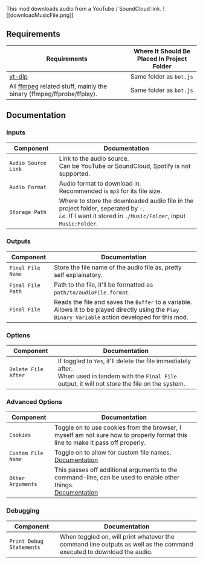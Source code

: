 This mod downloads audio from a YouTube / SoundCloud link.
![[downloadMusicFile.png]]

## Requirements
| Requirements                                                                                                 | Where It Should Be Placed In Project Folder |
| ------------------------------------------------------------------------------------------------------------ | ------------------------------------------- |
| [yt-dlp](https://github.com/yt-dlp/yt-dlp)                                                                   | Same folder as `bot.js`                     |
| All [ffmpeg](https://www.ffmpeg.org/download.html) related stuff, mainly the binary (ffmpeg/ffprobe/ffplay). | Same folder as `bot.js`                     |

## Documentation
### Inputs

| Component | Documentation |
| --- | --- |
| `Audio Source Link` | Link to the audio source.<br>Can be YouTube or SoundCloud, Spotify is not supported. |
| `Audio Format` | Audio format to download in.<br>Recommended is `mp3` for its file size. |
| `Storage Path` | Where to store the downloaded audio file in the project folder, seperated by `:`.<br>*i.e.* If I want it stored in `./Music/Folder`, input `Music:Folder`. |

### Outputs

| Component | Documentation |
| --- | --- |
| `Final File Name` | Store the file name of the audio file as, pretty self explainatory. |
| `Final File Path` | Path to the file, it'll be formatted as `path/to/audioFile.format`. |
| `Final File` | Reads the file and saves the `Buffer` to a variable.<br>Allows it to be played directly using the `Play Binary Variable` action developed for this mod. |

### Options

| Component | Documentation |
| --- | --- |
| `Delete File After` | If toggled to `Yes`, it'll delete the file immediately after.<br>When used in tandem with the `Final File` output, it will not store the file on the system. |

### Advanced Options

| Component | Documentation |
| --- | --- |
| `Cookies` | Toggle on to use cookies from the browser, I myself am not sure how to properly format this line to make it pass off properly. |
| `Custom File Name` | Toggle on to allow for custom file names.<br>[Documentation](https://github.com/yt-dlp/yt-dlp?tab=readme-ov-file#output-template) |
| `Other Arguments` | This passes off additional arguments to the command-line, can be used to enable other things.<br>[Documentation](https://github.com/yt-dlp/yt-dlp?tab=readme-ov-file#usage-and-options) |

### Debugging

| Component | Documentation |
| --- | --- |
| `Print Debug Statements` | When toggled on, will print whatever the command line outputs as well as the command executed to download the audio. |